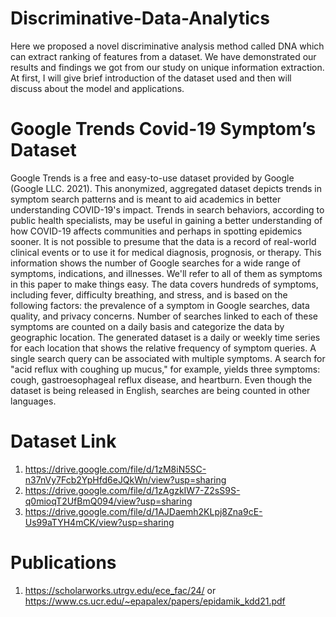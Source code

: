 # Discriminative-Data-Analytics
Here we proposed a novel discriminative analysis method called DNA which can extract ranking of features from a dataset. We have demonstrated our results and findings we got from our study on unique information extraction. At first, I will give brief introduction of the dataset used and then will discuss about the model and applications.

# Google Trends Covid-19 Symptom’s Dataset
Google Trends is a free and easy-to-use dataset provided by Google (Google LLC. 2021). This anonymized, aggregated dataset depicts trends in symptom search patterns and is meant to aid academics in better understanding COVID-19's impact. Trends in search behaviors, according to public health specialists, may be useful in gaining a better understanding of how COVID-19 affects communities and perhaps in spotting epidemics sooner. It is not possible to presume that the data is a record of real-world clinical events or to use it for medical diagnosis, prognosis, or therapy. This information shows the number of Google searches for a wide range of symptoms, indications, and illnesses. We'll refer to all of them as symptoms in this paper to make things easy. The data covers hundreds of symptoms, including fever, difficulty breathing, and stress, and is based on the following factors: the prevalence of a symptom in Google searches, data quality, and privacy concerns. Number of searches linked to each of these symptoms are counted on a daily basis and categorize the data by geographic location. The generated dataset is a daily or weekly time series for each location that shows the relative frequency of symptom queries. A single search query can be associated with multiple symptoms. A search for "acid reflux with coughing up mucus," for example, yields three symptoms: cough, gastroesophageal reflux disease, and heartburn. Even though the dataset is being released in English, searches are being counted in other languages.

# Dataset Link
1. https://drive.google.com/file/d/1zM8iN5SC-n37nVy7Fcb2YpHfd6eJQkWn/view?usp=sharing
2. https://drive.google.com/file/d/1zAgzkIW7-Z2sS9S-q0mioqT2UfBmQ094/view?usp=sharing
3. https://drive.google.com/file/d/1AJDaemh2KLpj8Zna9cE-Us99aTYH4mCK/view?usp=sharing

# Publications
1. https://scholarworks.utrgv.edu/ece_fac/24/ or https://www.cs.ucr.edu/~epapalex/papers/epidamik_kdd21.pdf
